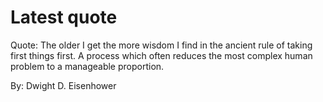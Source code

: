 # Latest quote 

Quote: The older I get the more wisdom I find in the ancient rule of taking first things first. A process which often reduces the most complex human problem to a manageable proportion. 

By: Dwight D. Eisenhower